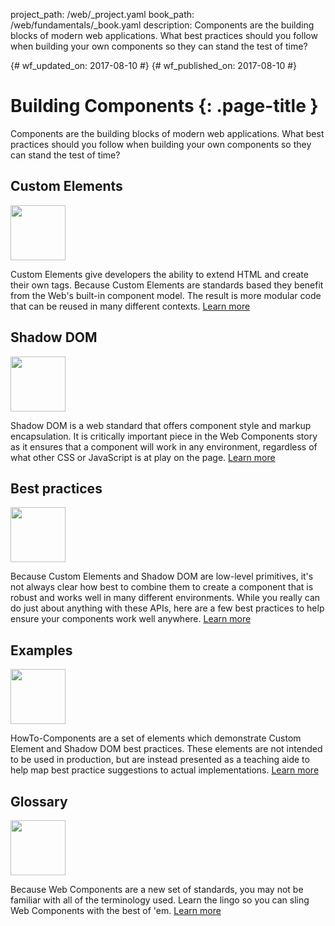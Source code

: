 project_path: /web/_project.yaml
book_path: /web/fundamentals/_book.yaml
description: Components are the building blocks of modern web applications. What best practices should you follow when building your own components so they can stand the test of time?

{# wf_updated_on: 2017-08-10 #}
{# wf_published_on: 2017-08-10 #}

# Building Components {: .page-title }

Components are the building blocks of modern web applications. What best
practices should you follow when building your own components so they can stand
the test of time?

<div class="attempt-left">
  <h2>Custom Elements</h2>
  <a href="/web/fundamentals/building-components/customelements">
    <div class="align-center">
      <img width="88" src="/web/images/md-icons/ic_code_black_24px.svg">
    </div>
  </a>
  <p>
    Custom Elements give developers the ability to extend HTML and create their
    own tags. Because Custom Elements are standards based they benefit from the
    Web's built-in component model. The result is more modular code that can be
    reused in many different contexts. <a href="/web/fundamentals/building-components/customelements">Learn more</a>
  </p>
</div>

<div class="attempt-right">
  <h2>Shadow DOM</h2>
  <a href="/web/fundamentals/building-components/shadowdom">
    <div class="align-center">
      <img width="88" src="/web/images/md-icons/ic_border_style_black_24px.svg">
    </div>
  </a>
  <p>
    Shadow DOM is a web standard that offers component style and markup
    encapsulation. It is critically important piece in the Web Components story
    as it ensures that a component will work in any environment, regardless of
    what other CSS or JavaScript is at play on the page.
    <a href="/web/fundamentals/building-components/shadowdom">Learn more</a>
  </p>
</div>

<div style="clear:both;"></div>

<div class="attempt-left">
  <h2>Best practices</h2>
  <a href="/web/fundamentals/building-components/best-practices">
    <div class="align-center">
      <img width="88" src="/web/images/md-icons/ic_done_black_24px.svg">
    </div>
  </a>
  <p>
    Because Custom Elements and Shadow DOM are low-level primitives, it's not
    always clear how best to combine them to create a component that is robust
    and works well in many different environments. While you really can do just
    about anything with these APIs, here are a few best practices to help ensure
    your components work well anywhere.
    <a href="/web/fundamentals/building-components/best-practices">Learn more</a>
  </p>
</div>

<div class="attempt-right">
  <h2>Examples</h2>
  <a href="/web/fundamentals/building-components/examples/">
    <div class="align-center">
      <img width="88" src="/web/images/md-icons/ic_explore_black_24px.svg">
    </div>
  </a>
  <p>
    HowTo-Components are a set of elements which demonstrate Custom Element
    and Shadow DOM best practices. These elements are not intended to be used
    in production, but are instead presented as a teaching aide to help map
    best practice suggestions to actual implementations.
    <a href="/web/fundamentals/building-components/examples/">Learn more</a>
  </p>
</div>

<div style="clear:both;"></div>

<div class="attempt-left">
  <h2>Glossary</h2>
  <a href="/web/fundamentals/building-components/glossary">
    <div class="align-center">
      <img width="88" src="/web/images/md-icons/ic_book_black_24px.svg">
    </div>
  </a>
  <p>
    Because Web Components are a new set of standards, you may not be familiar
    with all of the terminology used. Learn the lingo so you can sling
    Web Components with the best of 'em.
    <a href="/web/fundamentals/building-components/glossary">Learn more</a><br>
  </p>
</div>
